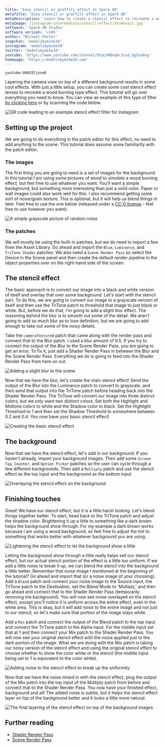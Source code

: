 ```yaml
---
title: 'Easy stencil or graffiti effect in Spark AR'
metaTitle: 'Easy stencil or graffiti effect in Spark AR'
metaDescription: 'Learn how to create a stencil effect to recreate a wood burning or graffiti effect!'
metaImage: /instagram-intermediate/stencil-effect/thumbnail.jpg
software: 'Spark AR Studio'
software_version: 'v105'
author: 'Michael Porter'
snapchat: 'modelsbymike3d'
instagram: 'modelsbymike3d'
twitter: 'modelsbymike3d'
youtube: 'https://www.youtube.com/channel/UCpLVNOoqAc3cnd_QgSxoAvg'
homepage: 'https://modelsbymike3d.com'
---
```


`youtube:U60CECzzneE`

Layering the camera view on top of a different background results in some cool effects. With just a little setup, you can create some cool stencil effect lenses to recreate a wood burning type effect. This tutorial will go over everything you need to know. You can view an example of this type of filter [by clicking here](https://www.instagram.com/ar/884709542295899/) or by scanning the code below.

![QR code leading to an example stencil effect filter for Instagram](../../instagram-intermediate/stencil-effect/qr-code.png)

## Setting up the project

We are going to do everything in the patch editor for this effect, no need to add anything to the scene. This tutorial does assume some familiarity with the patch editor.

### The images

The first thing you are going to need is a set of images for the background. In this tutorial I am using some pictures of wood to simulate a wood burning effect, but feel free to use whatever you want. You'll want a simple background, but something more interesting than just a solid color. Paper or wall images could also work well for this. I also recommend getting some sort of noise/grain texture. This is optional, but it will help us blend things in later. Feel free to use the one below (released under a [CC-0 license](https://creativecommons.org/share-your-work/public-domain/cc0/) - feel free to use however you want):

![A simple grayscale picture of random noise](../../instagram-intermediate/stencil-effect/noise.jpg)

### The patches

We will mostly be using the built-in patches, but we do need to import a few from the Asset Library. Go ahead and import the `Blue`, `Luminance`, and `TriTone Shader` patches. We also need a `Scene Render Pass` so select the Device in the Scene panel and then create the default render pipeline in the object properties over on the right-hand side of the screen.

## The stencil effect

The basic approach is to convert our image into a black and white version of itself and overlay that over some background. Let's start with the stencil part. To do this, we are going to convert our image to a grayscale version of itself and then use the TriTone patch to threshold that image to just black or white. But, before we do that, I'm going to add a slight blur effect. The reasoning behind the blur is to smooth out some of the detail. We aren't going to add so much blur as to lose definition, but we are going to add enough to take out some of the noisy details.

Take the `cameraTexture0` patch that came along with the render pass and connect that to the Blur patch. I used a blur amount of 0.5. If you try to connect the output of the Blur to the Scene Render Pass, you are going to get an error. To fix it, just add a Shader Render Pass in between the Blur and the Scene Render Pass. Everything we do is going to feed into the Shader Render Pass from here on out.

![Adding a slight blur to the scene](../../instagram-intermediate/stencil-effect/add-blur.jpg)

Now that we have the blur, let's create the main stencil effect! Send the output of the Blur into the Luminance patch to convert to grayscale, and then send that output into the TriTone patch before heading back into the Shader Render Pass. The TriTone will convert our image into three distinct colors, but we only want two distinct colors. Set both the Highlight and Midtone colors to white and the Shadow color to black. Set the Highlight Threshold to 1 and then set the Shadow Threshold to somewhere between 0.2 and 0.4. You now have your basic stencil effect!

![Creating the basic stencil effect](../../instagram-intermediate/stencil-effect/basic-stencil.jpg)

## The background

Now that we have the stencil effect, let's add in our background. If you haven't already, import your background images. Then add some `Screen Tap`, `Counter`, and `Option Picker` patches so the user can cycle through a few different backgrounds. Then add a `Multiply` patch and use the stencil effect as the top input and the background as the bottom input.

![Overlaying the stencil effect on the background](../../instagram-intermediate/stencil-effect/add-background.jpg)

## Finishing touches

Great! We have our stencil effect, but it is a little harsh looking. Let's blend things together better. To start, head back to the TriTone patch and adjust the shadow color. Brightening it up a little to something like a dark brown helps the background show through. For my example a dark brown works because I am using a wood background, so feel free to adjust the tint to something that works better with whatever background you are using.

![Lightening the stencil effect to let the background show a little](../../instagram-intermediate/stencil-effect/lighten-shadow.jpg)

Letting the background show through a little really helps sell our stencil effect, but our actual stencil portion of the effect is a little too uniform. If we add a little noise to break it up, we can blend the stencil into the background a little better. Remember that noise image I mentioned at the beginning of the tutorial? Go ahead and import that (or a noise image of your choosing). Add a `Blend` patch and connect your noise image to the Source input, the TriTone patch to the Destination, set the Blend Mode to 'Multiply,' and then go ahead and connect that to the Shader Render Pass (temporarily removing the background). You will now see noise overlayed on the stencil effect, except you'll notice it is uniform across the entire effect, even in the white area. This is okay, but it will add noise to the entire image and not just to our stencil, so let's make sure that portion of the image stays white.

Add a `Mix` patch and connect the output of the Blend patch to the top input and connect the TriTone patch to the Alpha input. For the middle input set that at 1 and then connect your Mix patch to the Shader Render Pass. You will now see your original stencil effect with the noise applied just to the dark portion of the image. What we are doing with the Mix patch is taking our noisy version of the stencil effect and using the original stencil effect to choose whether to show the color white or the stencil (the middle input being set to 1 is equivalent to the color white).

![Adding noise to the stencil effect to break up the uniformity](../../instagram-intermediate/stencil-effect/add-noise.jpg)

Now that we have the noise mixed in with the stencil effect, plug the output of the Mix patch into the top input of the Multiply patch from before and connect that to the Shader Render Pass. You now have your finished effect, background and all! The added noise is subtle, but it helps the stencil effect layer on top of the background better and it looks a little more natural.

![The final layering of the stencil effect on top of the background images](../../instagram-intermediate/stencil-effect/final-layering.jpg)

## Further reading

- [Shader Render Pass](https://sparkar.facebook.com/ar-studio/learn/patch-editor/render-passes/shader-render-pass)
- [Scene Render Pass](https://sparkar.facebook.com/ar-studio/learn/patch-editor/render-passes/scene-render-pass)
